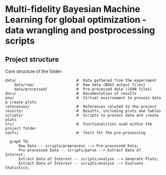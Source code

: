 # Multi-fidelity Bayesian Machine Learning for global optimization - data wrangling and postprocessing scripts

## Project structure

Core structure of the folder:
```text
data/                           #  Data gathered from the experiment
    data/raw/                   #  Raw data (BOSS output files)
    data/processed/             #  Pre-processed data (JSON files)
docs/                           #  Documentation of results
env/                            #  Virtual environment to process data & create plots
references/                     #  References related to the project
results/                        #  Results, including plots and tables
scripts/                        #  Scripts to process data and create plots
src/                            #  Functionalities used within the project folder
tests/                          #  Tests for the pre-processing
```

```mermaid
  graph TD;
      Raw Data -- scripts/preprocess --> Pre-processed Data;
      Pre-processed Data -- scripts/parse --> Extract Data of Interest;
      Extract Data of Interest -- scripts/analyse --> Generate Plots;
      Extract Data of Interest -- scripts/analyse --> Evaluate Statistics;
```
